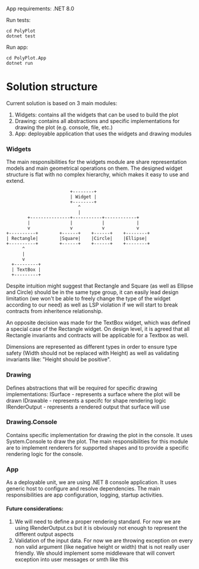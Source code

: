 App requirements: .NET 8.0

Run tests: 
```
cd PolyPlot
dotnet test
```

Run app:
```
cd PolyPlot.App
dotnet run
```

# Solution structure

Current solution is based on 3 main modules:
1. Widgets: contains all the widgets that can be used to build the plot
2. Drawing: contains all abstractions and specific implementations for drawing the plot (e.g. console, file, etc.)
3. App: deployable application that uses the widgets and drawing modules

### Widgets

The main responsibilities for the widgets module are share representation models and main geometrical operations on them.
The designed widget structure is flat with no complex hierarchy, which makes it easy to use and extend.
```
                        +--------+
                        | Widget |
                        +--------+
                           ^   
                           |   
        +---------------+-----------+------------+
        |               |           |            |
        v               v           v            v
+----------+        +------+    +------+    +--------+
| Rectangle|        |Square|    |Circle|    |Ellipse|
+----------+        +------+    +------+    +--------+
      ^
      |
      v
  +---------+
  | TextBox |
  +---------+
```
Despite intuition might suggest that Rectangle and Square (as well as Ellipse and Circle) should be in the same type group, it can easily lead 
design limitation (we won't be able to freely change the type of the widget according to our need) as well as LSP violation if we will start to break
contracts from inheritence relationship.

An opposite decision was made for the TextBox widget, which was defined a special case of the Rectangle widget. On design level, it is agreed that all
Rectangle invariants and contracts will be applicable for a Textbox as well.

Dimensions are represented as different types in order to ensure type safety (Width should not be replaced with Height) 
as well as validating invariants like: "Height should be positive".

### Drawing

Defines abstractions that will be required for specific drawing implementations:
ISurface - represents a surface where the plot will be drawn
IDrawable - represents a specifc for shape rendering logic
IRenderOutput - represents a rendered output that surface will use

### Drawing.Console

Contains specific implementation for drawing the plot in the console. It uses System.Console to draw the plot.
The main responsibilities for this module are to implement renderers for supported shapes and to provide a specific rendering logic for the console.

### App
As a deployable unit, we are using .NET 8 console application. It uses generic host to configure and resolve dependencies.
The main responsibilities are app configuration, logging, startup activities.


#### Future considerations:
1. We will need to define a proper rendering standard. For now we are using IRenderOutput.cs but it is obviously not enough to represent the different output aspects
2. Validation of the input data. For now we are throwing exception on every non valid argument (like negative height or width) that is not really user friendly. We should implement some middleware that will convert exception into user messages or smth like this
